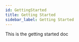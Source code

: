 ```yaml
---
id: GettingStarted
title: Getting Started
sidebar_label: Getting Started
---
```


This is the getting started doc